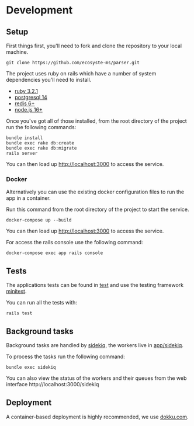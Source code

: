 # Development

## Setup

First things first, you'll need to fork and clone the repository to your local machine.

`git clone https://github.com/ecosyste-ms/parser.git`

The project uses ruby on rails which have a number of system dependencies you'll need to install. 

- [ruby 3.2.1](https://www.ruby-lang.org/en/documentation/installation/)
- [postgresql 14](https://www.postgresql.org/download/)
- [redis 6+](https://redis.io/download/)
- [node.js 16+](https://nodejs.org/en/download/)

Once you've got all of those installed, from the root directory of the project run the following commands:

```
bundle install
bundle exec rake db:create
bundle exec rake db:migrate
rails server
```

You can then load up [http://localhost:3000](http://localhost:3000) to access the service.

### Docker

Alternatively you can use the existing docker configuration files to run the app in a container.

Run this command from the root directory of the project to start the service.

`docker-compose up --build`

You can then load up [http://localhost:3000](http://localhost:3000) to access the service.

For access the rails console use the following command:

`docker-compose exec app rails console`

## Tests

The applications tests can be found in [test](test) and use the testing framework [minitest](https://github.com/minitest/minitest).

You can run all the tests with:

`rails test`

## Background tasks 

Background tasks are handled by [sidekiq](https://github.com/mperham/sidekiq), the workers live in [app/sidekiq](app/sidekiq/).

To process the tasks run the following command:

`bundle exec sidekiq`

You can also view the status of the workers and their queues from the web interface http://localhost:3000/sidekiq

## Deployment

A container-based deployment is highly recommended, we use [dokku.com](https://dokku.com/).